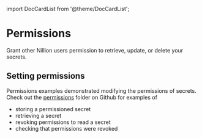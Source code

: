import DocCardList from '@theme/DocCardList';

# Permissions

Grant other Nillion users permission to retrieve, update, or delete your secrets.

## Setting permissions

Permissions examples demonstrated modifying the permissions of secrets. Check out the [permissions](https://github.com/NillionNetwork/python-examples/tree/main/examples_and_tutorials/core_concept_permissions) folder on Github for examples of

- storing a permissioned secret
- retrieving a secret
- revoking permissions to read a secret
- checking that permissions were revoked

<DocCardList/>
